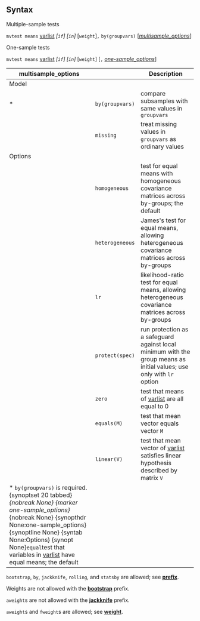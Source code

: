 ## Syntax

Multiple-sample tests

`mvtest means`
[varlist](http://www.stata.com/help.cgi?varlist)
_\[`if`\] \[`in`\]_ \[`weight`\]`,`
`by(groupvars)`
\[[<var class="command">multisample_options</var><strong></strong>](#multisample_options)\]

One-sample tests

`mvtest means`
[varlist](http://www.stata.com/help.cgi?varlist)
_\[`if`\] \[`in`\]_ \[`weight`\] \[`,`
[<var class="command">one-sample_options</var><strong></strong>](#one-sample_options)\]

| multisample\_options                                                                                                                                                                                                                                                                                                                                                                                                        |                     | Description                                                                                                                                              |
|-----------------------------------------------------------------------------------------------------------------------------------------------------------------------------------------------------------------------------------------------------------------------------------------------------------------------------------------------------------------------------------------------------------------------------|---------------------|----------------------------------------------------------------------------------------------------------------------------------------------------------|
| Model                                                                                                                                                                                                                                                                                                                                                                                                                       |                     |                                                                                                                                                          |
| \*                                                                                                                                                                                                                                                                                                                                                                                                                          | `by(groupvars)`     | compare subsamples with same values in `groupvars`                                                                                                       |
|                                                                                                                                                                                                                                                                                                                                                                                                                             | `missing`           | treat missing values in `groupvars` as ordinary values                                                                                                   |
| Options                                                                                                                                                                                                                                                                                                                                                                                                                     |                     |                                                                                                                                                          |
|                                                                                                                                                                                                                                                                                                                                                                                                                             | `homogeneous`       | test for equal means with homogeneous covariance matrices across by-groups; the default                                                                  |
|                                                                                                                                                                                                                                                                                                                                                                                                                             | `heterogeneous`     | James's test for equal means, allowing heterogeneous covariance matrices across by-groups                                                                |
|                                                                                                                                                                                                                                                                                                                                                                                                                             | `lr`                | likelihood-ratio test for equal means, allowing heterogeneous covariance matrices across by-groups                                                       |
|                                                                                                                                                                                                                                                                                                                                                                                                                             | `protect(spec)` | run protection as a safeguard against local minimum with the group means as initial values; use only with `lr` option                                    |
|                                                                                                                                                                                                                                                                                                                                                                                                                             | `zero`              | test that means of [varlist](http://www.stata.com/help.cgi?varlist) are all equal to 0                                        |
|                                                                                                                                                                                                                                                                                                                                                                                                                             | `equals(M)`         | test that mean vector equals vector `M`                                                                                                                  |
|                                                                                                                                                                                                                                                                                                                                                                                                                             | `linear(V)`         | test that mean vector of [varlist](http://www.stata.com/help.cgi?varlist) satisfies linear hypothesis described by matrix `V` |
| \* `by(groupvars)` is required. <span options="20 tabbed">{synoptset 20 tabbed}_{nobreak None} <span options="one-sample_options">{marker one-sample\_options}_{nobreak None} {synopthdr None:one-sample\_options} {synoptline None} {syntab None:Options} {synopt None}`equal`test that variables in [varlist](http://www.stata.com/help.cgi?varlist) have equal means; the default |                     |                                                                                                                                                          |

`bootstrap`, `by`, `jackknife`, `rolling`, and `statsby` are allowed;
see
[<strong>prefix</strong>](http://www.stata.com/help.cgi?prefix).

Weights are not allowed with the
[<strong>bootstrap</strong>](http://www.stata.com/help.cgi?bootstrap)
prefix.

`aweight`s are not allowed with the
[<strong>jackknife</strong>](http://www.stata.com/help.cgi?jackknife)
prefix.

`aweight`s and `fweight`s are allowed; see
[<strong>weight</strong>](http://www.stata.com/help.cgi?weight).

